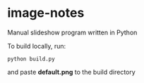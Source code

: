 # image-notes
Manual slideshow program written in Python

To build locally, run:

`python build.py`

and paste **default.png** to the build directory
